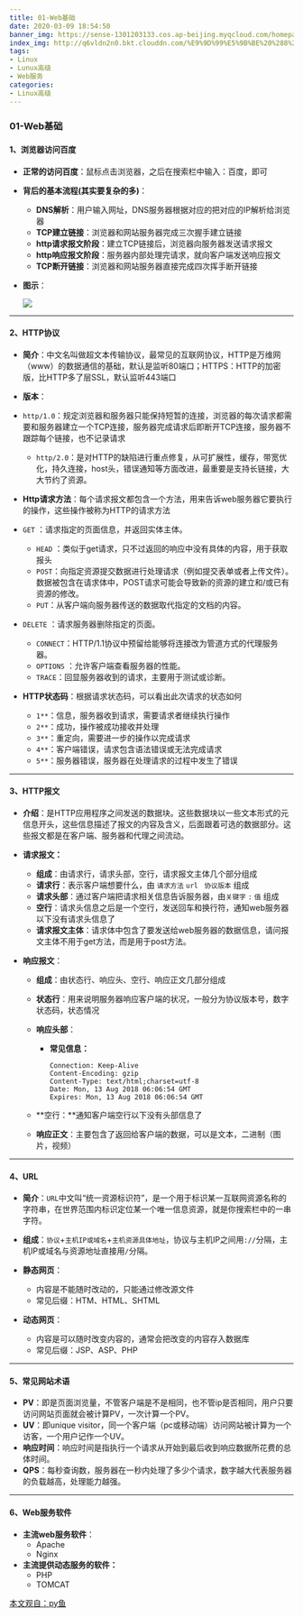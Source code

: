 ```yaml
---
title: 01-Web基础
date: 2020-03-09 18:54:50
banner_img: https://sense-1301203133.cos.ap-beijing.myqcloud.com/homepahe/Linux%E9%AB%98%E7%BA%A7-%E8%83%8C%E6%99%AF.jpg 
index_img: http://q6vldn2n0.bkt.clouddn.com/%E9%9D%99%E5%9B%BE%20%288%29.jpg
tags:
- Linux
- Lunux高级
- Web服务
categories:
- Linux高级
---
```


### 01-Web基础



#### 1、浏览器访问百度

* **正常的访问百度**：鼠标点击浏览器，之后在搜索栏中输入：百度，即可

* **背后的基本流程(其实要复杂的多)**：

  * **DNS解析**：用户输入网址，DNS服务器根据对应的把对应的IP解析给浏览器
  * **TCP建立链接**：浏览器和网站服务器完成三次握手建立链接
  * **http请求报文阶段**：建立TCP链接后，浏览器向服务器发送请求报文
  * **http响应报文阶段**：服务器内部处理完请求，就向客户端发送响应报文
  * **TCP断开链接**：浏览器和网站服务器直接完成四次挥手断开链接

* **图示**：

  ![](http://q6wn0ji8x.bkt.clouddn.com/linux%E9%AB%98%E7%BA%A7/%E7%94%A8%E6%88%B7%E8%AE%BF%E9%97%AE%E7%BD%91%E7%AB%99%E7%9A%84%E5%9F%BA%E6%9C%AC%E6%B5%81%E7%A8%8B.png)

-----



#### 2、HTTP协议

* **简介**：中文名叫做超文本传输协议，最常见的互联网协议，HTTP是万维网（www）的数据通信的基础，默认是监听80端口；HTTPS：HTTP的加密版，比HTTP多了层SSL，默认监听443端口

* **版本**：
* `http/1.0`：规定浏览器和服务器只能保持短暂的连接，浏览器的每次请求都需要和服务器建立一个TCP连接，服务器完成请求后即断开TCP连接，服务器不跟踪每个链接，也不记录请求
  * `http/2.0`：是对HTTP的缺陷进行重点修复，从可扩展性，缓存，带宽优化，持久连接，host头，错误通知等方面改进，最重要是支持长链接，大大节约了资源。
* **Http请求方法**：每个请求报文都包含一个方法，用来告诉web服务器它要执行的操作，这些操作被称为HTTP的请求方法
* `GET` ：请求指定的页面信息，并返回实体主体。
  * `HEAD` ：类似于get请求，只不过返回的响应中没有具体的内容，用于获取报头
  * `POST`：向指定资源提交数据进行处理请求（例如提交表单或者上传文件）。数据被包含在请求体中，POST请求可能会导致新的资源的建立和/或已有资源的修改。
  * `PUT`：从客户端向服务器传送的数据取代指定的文档的内容。
* `DELETE` ：请求服务器删除指定的页面。
  * `CONNECT`：HTTP/1.1协议中预留给能够将连接改为管道方式的代理服务器。
  * `OPTIONS` ：允许客户端查看服务器的性能。
  * `TRACE`：回显服务器收到的请求，主要用于测试或诊断。
* **HTTP状态码**：根据请求状态码，可以看出此次请求的状态如何
  * `1**`：信息，服务器收到请求，需要请求者继续执行操作
  * `2**`：成功，操作被成功接收并处理
  * `3**`：重定向，需要进一步的操作以完成请求
  * `4**`：客户端错误，请求包含语法错误或无法完成请求
  * `5**`：服务器错误，服务器在处理请求的过程中发生了错误

-----



#### 3、HTTP报文

* **介绍**：是HTTP应用程序之间发送的数据块。这些数据块以一些文本形式的元信息开头，这些信息描述了报文的内容及含义，后面跟着可选的数据部分。这些报文都是在客户端、服务器和代理之间流动。

* **请求报文：**

  * **组成**：由请求行，请求头部，空行，请求报文主体几个部分组成
  * **请求行**：表示客户端想要什么，由 `请求方法` `url`   ` 协议版本` 组成
  * **请求头部**：通过客户端把请求相关信息告诉服务器，由`关键字` `:` `值`  组成
  * **空行**：请求头信息之后是一个空行，发送回车和换行符，通知web服务器以下没有请求头信息了
  * **请求报文主体**：请求体中包含了要发送给web服务器的数据信息，请问报文主体不用于get方法，而是用于post方法。

* **响应报文**：

  * **组成**：由状态行、响应头、空行、响应正文几部分组成

  * **状态行**：用来说明服务器响应客户端的状况，一般分为协议版本号，数字状态码，状态情况

  * **响应头部**：

    * **常见信息：**

      ```
      Connection: Keep-Alive
      Content-Encoding: gzip
      Content-Type: text/html;charset=utf-8
      Date: Mon, 13 Aug 2018 06:06:54 GMT
      Expires: Mon, 13 Aug 2018 06:06:54 GMT
      ```

  * **空行：**通知客户端空行以下没有头部信息了

  * **响应正文**：主要包含了返回给客户端的数据，可以是文本，二进制（图片，视频）

-----



#### 4、URL

* **简介**：`URL`中文叫“统一资源标识符”，是一个用于标识某一互联网资源名称的字符串，在世界范围内标识定位某一个唯一信息资源，就是你搜索栏中的一串字符。

* **组成**：`协议`+`主机IP或域名`+`主机资源具体地址`，协议与主机IP之间用`://`分隔，主机IP或域名与资源地址直接用`/`分隔。
* **静态网页**：
  * 内容是不能随时改动的，只能通过修改源文件
  * 常见后缀：HTM、HTML、SHTML
* **动态网页**：
  * 内容是可以随时改变内容的，通常会把改变的内容存入数据库
  * 常见后缀：JSP、ASP、PHP

-----



#### 5、常见网站术语

* **PV**：即是页面浏览量，不管客户端是不是相同，也不管ip是否相同，用户只要访问网站页面就会被计算PV，一次计算一个PV。
* **UV**：即unique visitor，同一个客户端（pc或移动端）访问网站被计算为一个访客，一个用户记作一个UV。
* **响应时间**：响应时间是指执行一个请求从开始到最后收到响应数据所花费的总体时间。
* **QPS**：每秒查询数，服务器在一秒内处理了多少个请求，数字越大代表服务器的负载越高，处理能力越强。

-----



#### 6、Web服务软件

* **主流web服务软件**：
  * Apache
  * Nginx
* **主流提供动态服务的软件：**
  * PHP
  * TOMCAT



[本文观自：py鱼](https://www.cnblogs.com/pyyu/p/9467256.html#)
